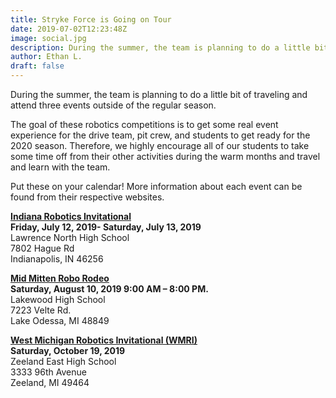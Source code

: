 ```yaml
---
title: Stryke Force is Going on Tour
date: 2019-07-02T12:23:48Z
image: social.jpg
description: During the summer, the team is planning to do a little bit of traveling and attend three events outside of the regular season.
author: Ethan L.
draft: false
---
```


During the summer, the team is planning to do a little bit of traveling and
attend three events outside of the regular season.

<!--more-->

The goal of these robotics competitions is to get some real event experience
for the drive team, pit crew, and students to get ready for the 2020 season.
Therefore, we highly encourage all of our students to take some time off from
their other activities during the warm months and travel and learn with the
team.

Put these on your calendar! More information about each event can be found from
their respective websites.

**[Indiana Robotics Invitational](http://indianaroboticsinvitational.org/)**<br>
**Friday, July 12, 2019- Saturday, July 13, 2019**<br>
Lawrence North High School<br>
7802 Hague Rd<br>
Indianapolis, IN 46256

**[Mid Mitten Robo Rodeo](https://midmittenroborodeo.com/)**<br>
**Saturday, August 10, 2019 9:00 AM – 8:00 PM.**<br>
Lakewood High School<br>
7223 Velte Rd.<br>
Lake Odessa, MI 48849

**[West Michigan Robotics Invitational (WMRI)](http://www.wmri.info/home)**<br>
**Saturday, October 19, 2019** <br>
Zeeland East High School<br>
3333 96th Avenue<br>
Zeeland, MI 49464
